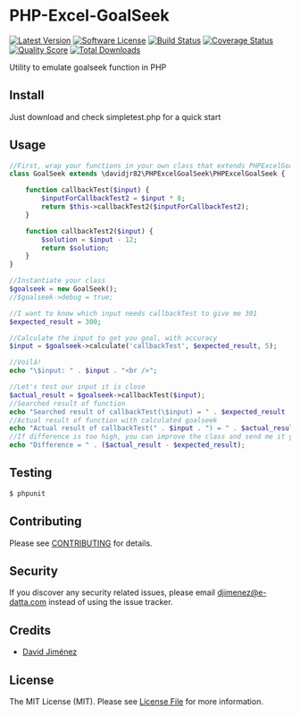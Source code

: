 # PHP-Excel-GoalSeek

[![Latest Version](https://img.shields.io/github/release/davidjr82/PHP-Excel-GoalSeek.svg?style=flat-square)](https://github.com/davidjr82/PHP-Excel-GoalSeek/releases)
[![Software License](https://img.shields.io/badge/license-MIT-brightgreen.svg?style=flat-square)](LICENSE.md)
[![Build Status](https://img.shields.io/travis/davidjr82/PHP-Excel-GoalSeek/master.svg?style=flat-square)](https://travis-ci.org/davidjr82/PHP-Excel-GoalSeek)
[![Coverage Status](https://img.shields.io/scrutinizer/coverage/g/davidjr82/PHP-Excel-GoalSeek.svg?style=flat-square)](https://scrutinizer-ci.com/g/davidjr82/PHP-Excel-GoalSeek/code-structure)
[![Quality Score](https://img.shields.io/scrutinizer/g/davidjr82/PHP-Excel-GoalSeek.svg?style=flat-square)](https://scrutinizer-ci.com/g/davidjr82/PHP-Excel-GoalSeek)
[![Total Downloads](https://img.shields.io/packagist/dt/league/PHP-Excel-GoalSeek.svg?style=flat-square)](https://packagist.org/packages/league/PHP-Excel-GoalSeek)


Utility to emulate goalseek function in PHP

## Install

Just download and check simpletest.php for a quick start

## Usage

``` php
//First, wrap your functions in your own class that extends PHPExcelGoalSeek
class GoalSeek extends \davidjr82\PHPExcelGoalSeek\PHPExcelGoalSeek {

    function callbackTest($input) {
        $inputForCallbackTest2 = $input * 8;
        return $this->callbackTest2($inputForCallbackTest2);
    }

    function callbackTest2($input) {
        $solution = $input - 12;
        return $solution;
    }
}

//Instantiate your class
$goalseek = new GoalSeek();
//$goalseek->debug = true;

//I want to know which input needs callbackTest to give me 301
$expected_result = 300;

//Calculate the input to get you goal, with accuracy
$input = $goalseek->calculate('callbackTest', $expected_result, 5);

//Voilá!
echo "\$input: " . $input . "<br />";

//Let's test our input it is close
$actual_result = $goalseek->callbackTest($input);
//Searched result of function
echo "Searched result of callbackTest(\$input) = " . $expected_result . "<br />";
//Actual result of function with calculated goalseek
echo "Actual result of callbackTest(" . $input . ") = " . $actual_result . "<br />";
//If difference is too high, you can improve the class and send me it your modifications ;)
echo "Difference = " . ($actual_result - $expected_result);
```

## Testing

``` bash
$ phpunit
```

## Contributing

Please see [CONTRIBUTING](CONTRIBUTING.md) for details.

## Security

If you discover any security related issues, please email djimenez@e-datta.com instead of using the issue tracker.

## Credits

- [David Jiménez](https://github.com/davidjr82)

## License

The MIT License (MIT). Please see [License File](LICENSE.md) for more information.
